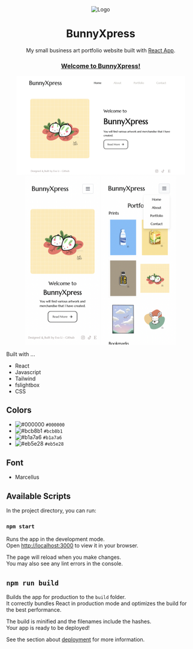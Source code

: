 <div align="center">
  <img alt="Logo" src="public/favicon.ico" width="75" />
</div>

<h1 align="center">
BunnyXpress
</h1>

<p align="center">
My small business art portfolio website built with <a href="https://github.com/facebook/create-react-app">React App</a>.
</p>

<h3 align="center"><a href="https://eve-evali.vercel.app/">Welcome to BunnyXpress!</a></h3>

<div align="center">
<img src="./screenshots/homepg.png" alt="homePg" width="450">
<img src="./screenshots/mobilehome.png" alt="mobilehome" width="200">
<img src="./screenshots/mobileport2.png" alt="mobileport2" width="200">
</div>

Built with ...

- React
- Javascript
- Tailwind
- fslightbox
- CSS

## Colors

- ![#000000](https://placehold.co/15x15/000000/000000.png) `#000000`
- ![#bcb8b1](https://placehold.co/15x15/bcb8b1/bcb8b1.png) `#bcb8b1`
- ![#b1a7a6](https://placehold.co/15x15/b1a7a6/b1a7a6.png) `#b1a7a6`
- ![#eb5e28](https://placehold.co/15x15/eb5e28/eb5e28.png) `#eb5e28`

## Font

- Marcellus

## Available Scripts

In the project directory, you can run:

### `npm start`

Runs the app in the development mode.\
Open [http://localhost:3000](http://localhost:3000) to view it in your browser.

The page will reload when you make changes.\
You may also see any lint errors in the console.

## `npm run build`

Builds the app for production to the `build` folder.\
It correctly bundles React in production mode and optimizes the build for the best performance.

The build is minified and the filenames include the hashes.\
Your app is ready to be deployed!

See the section about [deployment](https://facebook.github.io/create-react-app/docs/deployment) for more information.
